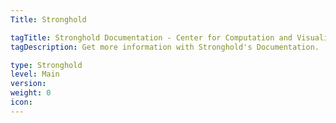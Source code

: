```yaml
---
Title: Stronghold

tagTitle: Stronghold Documentation - Center for Computation and Visualization
tagDescription: Get more information with Stronghold's Documentation.

type: Stronghold
level: Main
version:
weight: 0
icon:
---
```

